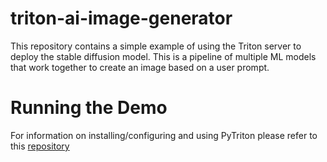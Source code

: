 # triton-ai-image-generator
This repository contains a simple example of using the Triton server to deploy the stable diffusion model. This is a pipeline of multiple ML models that work together to create an image based on a user prompt.
# Running the Demo
For information on installing/configuring and using PyTriton please refer to this [repository](https://github.com/triton-inference-server/pytriton)
